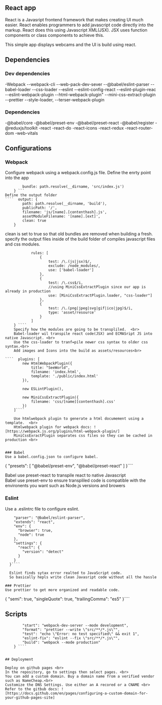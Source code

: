 ## React app
React is a Javasript frontend framework that makes creating UI much easier. React enables programmers to add javascript code directly into the markup. React does this using Javascript XML(JSX). JSX uses function components or class components to achieve this. 
<br>

This simple app displays webcams and the UI is build using react.

## Dependencies
### Dev dependencies
-Webpack 
--webpack-cli 
--web-pack-dev-sever 
--@babel/eslint-parser
--babel-loader
--css-loader
--eslint
--eslint-config-react
--eslint-plugin-reac
--eslint-webpack-plugin
--html-webpack-plugin"
--mini-css-extract-plugin
--prettier
--style-loader,
--terser-webpack-plugin

### Dependencies
-@babel/core
-@babel/preset-env
-@babel/preset-react
-@babel/register
-@reduxjs/toolkit
-react
-react-do
-react-icons
-react-redux
-react-router-dom
-web-vitals



## Configurations
### Webpack
Configure webpack using a webpack.config.js file. Define the enrty point into the app 
````  entry: {
        bundle: path.resolve(__dirname, 'src/index.js')
    } ```
Define the output folder
````  output: {
        path: path.resolve(__dirname, 'build'),
        publicPath: '/',
        filename: 'js/[name].[contenthash].js',
        assetModuleFilename: '[name].[ext]',
        clean: true
    } 
````
clean is set to true so that old bundles are removed when building a fresh. 
specify the output files inside of the build folder of compiles javascript files and css modules. 

````    module: {
            rules: [
                {
                    test: /\.(js|jsx)$/,
                    exclude: /node_modules/,
                    use: ['babel-loader']
                },
                {
                    test: /\.css$/i,
                    //using MiniCssExtractPlugin since our app is already in production
                    use: [MiniCssExtractPlugin.loader, "css-loader"]
                },
                {
                    test: /\.(png|jpeg|svg|gif|ico|jpg)$/i,
                    type: 'asset/resource'
                }
            ]   
    } ````
    Specify how the modules are going to be transpliled.  <br>
    Babel-loader wil transpile react code(JSX) and ECMASript JS into native Javascript. <br>
    Use the css-loader to tranf=pile newer css syntax to older css syntax.<br>
    Add images and Icons into the build as assets/resources<br>

````  plugins: [
        new HtmlWebpackPlugin({
            title: "SeeWorld",
            filename: 'index.html',
            template: './public/index.html'
        }),
     
        new ESLintPlugin(),
    
        new MiniCssExtractPlugin({
            filename: 'css/[name][contenthash].css'
        })
    ]````

    Use htmlwebpack plugin to generate a html documement using a template.  <br>
    Htmlwebpack plugin for webpack docs: ![https://webpack.js.org/plugins/html-webpack-plugin/]
    MiniCssExractPlugin separates css files so they can be cached in production <br>


### Babel
Use a babel.config.json to configure babel.

````
{
    "presets": [
        "@babel/preset-env",
        "@babel/preset-react"
    ]
}````

Babel use preset-react to transpile react to native Javascript<br>
Babel use preset-env to ensure transpliled code is compatible with the environents you want such as Node.js versions and  browers

### Eslint
Use a .eslintrc file to configure eslint.

````{
    "parser": "@babel/eslint-parser",
    "extends": "react",
    "env": {
      "browser": true,
      "node": true
    },
    "settings": {
      "react": {
        "version": "detect"
      }
    }
  }````

  Eslint finds sytax error realted to JavaScript code. 
  So basically hepls write clean Javasript code without all the hassle 

### Prettier
Use prettier to get more organized and readable code.
````
{
    "semi": true,
    "singleQuote": true,
    "trailingComma": "es5"
   }````

## Scripts
````   "scripts": {
        "start": "webpack-dev-server --mode development",
        "format": "prettier --write \"src/**/*.js\"",
        "test": "echo \"Error: no test specified\" && exit 1",
        "eslint-fix": "eslint --fix \"src/**/*.js\"",
        "build": "webpack --mode production"
    } ````


## Deployment

Deploy on github pages <br>
In the repository, go to settings then select pages. <br>
You can add a custom domain. Buy a domain name from a verified vendor such as NameCheap.<br>
Customize the DNS Settings. Use either an A recored or a CNAME <br>
Refer to the gitbub docs: ![https://docs.github.com/en/pages/configuring-a-custom-domain-for-your-github-pages-site]


